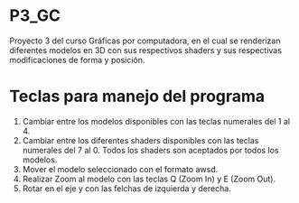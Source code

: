 # P3_GC
Proyecto 3 del curso Gráficas por computadora, en el cual se renderizan diferentes modelos en 3D
con sus respectivos shaders y sus respectivas modificaciones de forma y posición.

# Teclas para manejo del programa
1. Cambiar entre los modelos disponibles con las teclas numerales del 1 al 4.
2. Cambiar entre los diferentes shaders disponibles con las teclas numerales del 7 al 0. Todos los shaders son aceptados por todos los modelos.
3. Mover el modelo seleccionado con el formato awsd. 
4. Realizar Zoom al modelo con las teclas Q (Zoom In) y E (Zoom Out).
5. Rotar en el eje y con las felchas de izquierda y derecha.

